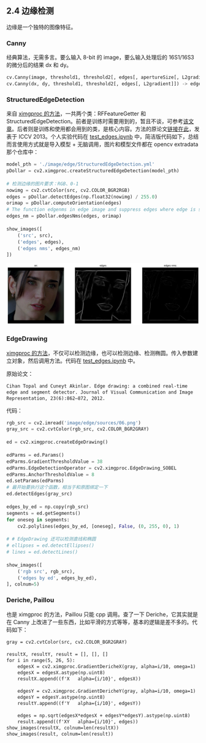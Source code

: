 ## 2.4 边缘检测

边缘是一个独特的图像特征。

### Canny

经典算法，无需多言。要么输入 8-bit 的 image，要么输入处理后的 16S1/16S3 的微分后的结果 dx 和 dy。

```python
cv.Canny(image, threshold1, threshold2[, edges[, apertureSize[, L2gradient]]]) -> edges
cv.Canny(dx, dy, threshold1, threshold2[, edges[, L2gradient]]) -> edges
```

### StructuredEdgeDetection

来自 [ximgproc 的方法](https://docs.opencv.org/4.x/de/d51/group__ximgproc__edge.html)，一共两个类：RFFeatureGetter 和 StructuredEdgeDetection。前者是训练时需要用到的，暂且不谈，可参考[该文章](https://github.com/fengzhenHIT/OpenCV-contrib-module-Chinese-Tutorials/blob/master/chapter%2020/%E8%AE%AD%E7%BB%83%E7%BB%93%E6%9E%84%E5%8C%96%E6%A3%AE%E6%9E%97.md)。后者则是训练和使用都会用到的类，是核心内容。方法的原论文[链接在此](https://openaccess.thecvf.com/content_iccv_2013/papers/Dollar_Structured_Forests_for_2013_ICCV_paper.pdf)，发表于 ICCV 2013。个人实验代码在 [test_edges.ipynb](../code/test_edges.ipynb) 中，简洁版代码如下，总结而言使用方式就是导入模型 + 无脑调用，图片和模型文件都在 opencv extradata 那个仓库中：

```python
model_pth = './image/edge/StructuredEdgeDetection.yml'
pDollar = cv2.ximgproc.createStructuredEdgeDetection(model_pth)

# 检测边缘的图片要求：RGB、0-1
nowimg = cv2.cvtColor(src, cv2.COLOR_BGR2RGB)
edges = pDollar.detectEdges(np.float32(nowimg) / 255.0)
orimap = pDollar.computeOrientation(edges)
# The function edgenms in edge image and suppress edges where edge is stronger in orthogonal direction.
edges_nm = pDollar.edgesNms(edges, orimap)

show_images([
    ('src', src),
    ('edges', edges),
    ('edges nms', edges_nm)
])
```

![1727266186762](image/2.4/1727266186762.png)


### EdgeDrawing

[ximgproc 的方法](https://docs.opencv.org/4.x/d4/d8b/group__ximgproc__edge__drawing.html)，不仅可以检测边缘，也可以检测边缘、检测椭圆。传入参数建立对象，然后调用方法。代码在 [test_edges.ipynb](../code/test_edges.ipynb) 中。

原始论文：
```
Cihan Topal and Cuneyt Akinlar. Edge drawing: a combined real-time edge and segment detector. Journal of Visual Communication and Image Representation, 23(6):862–872, 2012.
```
代码：
```python
rgb_src = cv2.imread('image/edge/sources/06.png')
gray_src = cv2.cvtColor(rgb_src, cv2.COLOR_BGR2GRAY)

ed = cv2.ximgproc.createEdgeDrawing()

edParms = ed.Params()
edParms.GradientThresholdValue = 38
edParms.EdgeDetectionOperator = cv2.ximgproc.EdgeDrawing_SOBEL
edParms.AnchorThresholdValue = 8
ed.setParams(edParms)
# 最开始要执行这个函数，相当于和原图绑定一下
ed.detectEdges(gray_src)

edges_by_ed = np.copy(rgb_src)
segments = ed.getSegments()
for oneseg in segments:
    cv2.polylines(edges_by_ed, [oneseg], False, (0, 255, 0), 1)

# # EdgeDrawing 还可以检测直线和椭圆
# ellipses = ed.detectEllipses()
# lines = ed.detectLines()

show_images([
    ('rgb src', rgb_src),
    ('edges by ed', edges_by_ed),
], colnum=5)
```

### Deriche, Paillou

也是 ximgproc 的方法，Paillou 只能 cpp 调用。查了一下 Deriche，它其实就是在 Canny 上改进了一些东西，比如平滑的方式等等，基本的逻辑是差不多的。代码如下：
```pyhton
gray = cv2.cvtColor(src, cv2.COLOR_BGR2GRAY)

resultX, resultY, result = [], [], []
for i in range(5, 26, 5):
    edgesX = cv2.ximgproc.GradientDericheX(gray, alpha=i/10, omega=1)
    edgesX = edgesX.astype(np.uint8)
    resultX.append((f'X   alpha={i/10}', edgesX))

    edgesY = cv2.ximgproc.GradientDericheY(gray, alpha=i/10, omega=1)
    edgesY = edgesY.astype(np.uint8)
    resultY.append((f'Y   alpha={i/10}', edgesY))

    edges = np.sqrt(edgesX*edgesX + edgesY*edgesY).astype(np.uint8)
    result.append((f'XY   alpha={i/10}', edges))
show_images(resultX, colnum=len(resultX))
show_images(result, colnum=len(result))
```